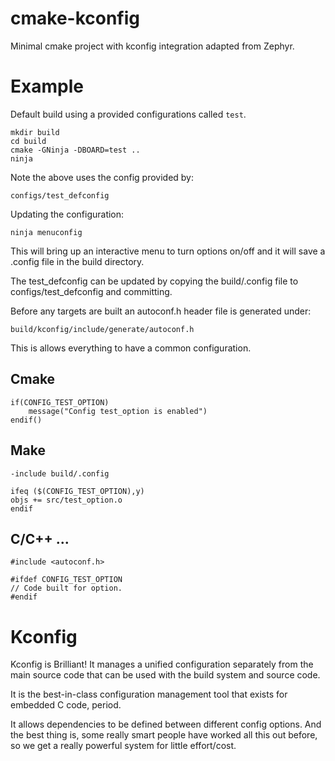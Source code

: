 # cmake-kconfig

Minimal cmake project with kconfig integration adapted from Zephyr.

# Example

Default build using a provided configurations called `test`.

```
mkdir build
cd build
cmake -GNinja -DBOARD=test ..
ninja
```

Note the above uses the config provided by:
```
configs/test_defconfig
```

Updating the configuration:

```
ninja menuconfig
```

This will bring up an interactive menu to turn options on/off and it will
save a .config file in the build directory.

The test_defconfig can be updated by copying the build/.config file to
configs/test_defconfig and committing.

Before any targets are built an autoconf.h header file is generated under:

```
build/kconfig/include/generate/autoconf.h
```

This is allows everything to have a common configuration.

## Cmake
```
if(CONFIG_TEST_OPTION)
    message("Config test_option is enabled")
endif()
```

## Make
```
-include build/.config

ifeq ($(CONFIG_TEST_OPTION),y)
objs += src/test_option.o
endif
```

## C/C++ ...

```
#include <autoconf.h>

#ifdef CONFIG_TEST_OPTION
// Code built for option.
#endif
```
# Kconfig

Kconfig is Brilliant! It manages a unified configuration separately from
the main source code that can be used with the build system and source code.

It is the best-in-class configuration management tool that exists for embedded
C code, period.

It allows dependencies to be defined between different config options.
And the best thing is, some really smart people have worked all this out before,
so we get a really powerful system for little effort/cost.

